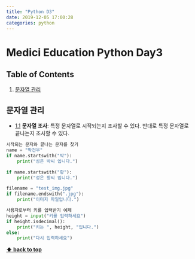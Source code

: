 ```yaml
---
title: "Python D3"
date: 2019-12-05 17:00:28
categories: python
---
```


# Medici Education Python Day3

## Table of Contents
  1. [문자열 관리](#char-admin)
  
## 문자열 관리

<a name="char-method"></a><a name="1.1"></a>
  - [1.1](#char-invest) **문자열 조사**: 특정 문자열로 시작되는지 조사할 수 있다.
                                         반대로 특정 문자열로 끝나는지 조사할 수 있다.

```python
시작되는 문자와 끝나는 문자를 찾기
name = "박건우"
if name.startswith("박"):
    print("성은 박씨 입니다.")

if name.startswith("황"):
    print("성은 황씨 입니다.")

filename = "test_img.jpg"
if filename.endswith(".jpg"):
    print("이미지 파일입니다.")

사용자로부터 키를 입력받기 예제
height = input("키를 입력하세요")
if height.isdecimal():
    print("키는 ", height, "입니다.")
else:
    print("다시 입력하세요")
```

**[⬆ back to top](#table-of-contents)**

